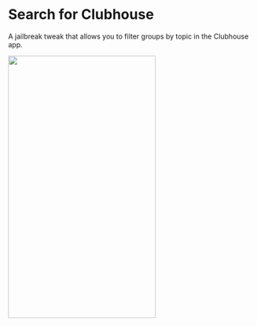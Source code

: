 # Search for Clubhouse

A jailbreak tweak that allows you to filter groups by topic in the Clubhouse app.

<img src="demo.gif" width="300" height="533">
